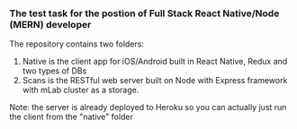 ### The test task for the postion of Full Stack React Native/Node (MERN) developer

The repository contains two folders:
1) Native is the client app for iOS/Android built in React Native, Redux and two types of DBs
2) Scans is the RESTful web server built on Node with Express framework with mLab cluster as a storage.

Note: the server is already deployed to Heroku so you can actually just run the client from the "native" folder
